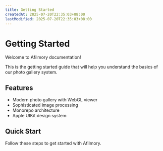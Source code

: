 ```yaml
---
title: Getting Started
createdAt: 2025-07-20T22:35:03+08:00
lastModified: 2025-07-20T22:35:03+08:00
---
```


# Getting Started

Welcome to Afilmory documentation!

This is the getting started guide that will help you understand the basics of our photo gallery system.

## Features

- Modern photo gallery with WebGL viewer
- Sophisticated image processing
- Monorepo architecture
- Apple UIKit design system

## Quick Start

Follow these steps to get started with Afilmory.
